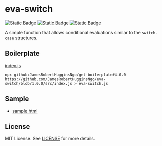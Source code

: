 # eva-switch

[![Static Badge](https://img.shields.io/badge/GitHub%20Repo-6e5494)](https://github.com/JamesRobertHugginsNgo/eva-switch)
[![Static Badge](https://img.shields.io/badge/GitHub%20Page-4078c0)](https://jamesroberthugginsngo.github.io/eva-switch/)
[![Static Badge](https://img.shields.io/badge/Tag-1.0.0-6cc644)](https://github.com/JamesRobertHugginsNgo/eva-switch/tree/1.0.0)

A simple function that allows conditional evaluations similar to the `switch-case` structures.

## Boilerplate

[index.js](./src/index.js)

```
npx github:JamesRobertHugginsNgo/get-boilerplate#4.0.0 https://github.com/JamesRobertHugginsNgo/eva-switch/blob/1.0.0/src/index.js > eva-switch.js
```

## Sample

- [sample.html](./sample/sample.html)

## License

MIT License. See [LICENSE](LICENSE) for more details.
